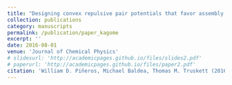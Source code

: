 ```yaml
---
title: "Designing convex repulsive pair potentials that favor assembly of kagome and snub square lattices"
collection: publications
category: manuscripts
permalink: /publication/paper_kagome
excerpt: ''
date: 2016-08-01
venue: 'Journal of Chemical Physics'
# slidesurl: 'http://academicpages.github.io/files/slides2.pdf'
# paperurl: 'http://academicpages.github.io/files/paper2.pdf'
citation: 'William D. Piñeros, Michael Baldea, Thomas M. Truskett (2016). &quot; Designing convex repulsive pair potentials that favor assembly of kagome and snub square lattices &quot; <i>J. Chem. Phys. </i>'
---
```

